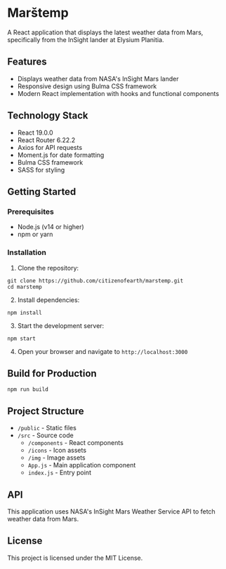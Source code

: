 # Marštemp

A React application that displays the latest weather data from Mars, specifically from the InSight lander at Elysium Planitia.

## Features

- Displays weather data from NASA's InSight Mars lander
- Responsive design using Bulma CSS framework
- Modern React implementation with hooks and functional components

## Technology Stack

- React 19.0.0
- React Router 6.22.2
- Axios for API requests
- Moment.js for date formatting
- Bulma CSS framework
- SASS for styling

## Getting Started

### Prerequisites

- Node.js (v14 or higher)
- npm or yarn

### Installation

1. Clone the repository:
```
git clone https://github.com/citizenofearth/marstemp.git
cd marstemp
```

2. Install dependencies:
```
npm install
```

3. Start the development server:
```
npm start
```

4. Open your browser and navigate to `http://localhost:3000`

## Build for Production

```
npm run build
```

## Project Structure

- `/public` - Static files
- `/src` - Source code
  - `/components` - React components
  - `/icons` - Icon assets
  - `/img` - Image assets
  - `App.js` - Main application component
  - `index.js` - Entry point

## API

This application uses NASA's InSight Mars Weather Service API to fetch weather data from Mars.

## License

This project is licensed under the MIT License.
